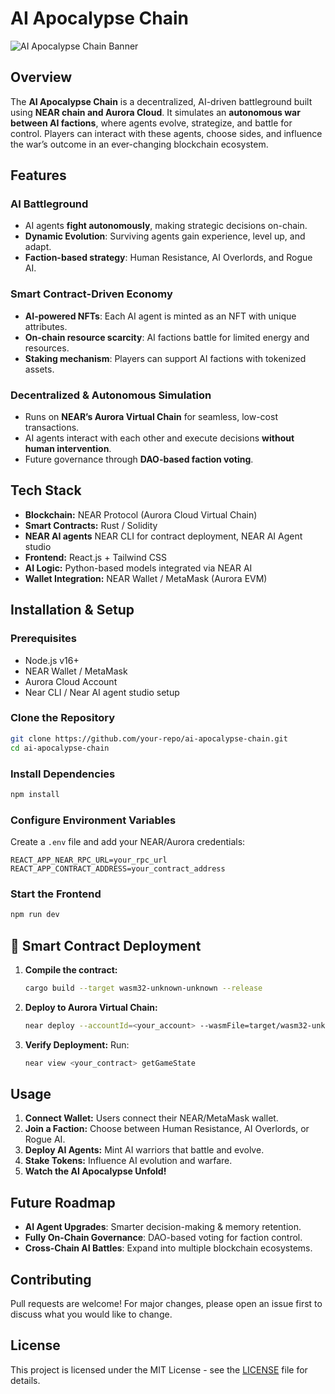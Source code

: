 # AI Apocalypse Chain

![AI Apocalypse Chain Banner](https://your-image-url.com)

## Overview

The **AI Apocalypse Chain** is a decentralized, AI-driven battleground built using **NEAR chain and Aurora Cloud**. It simulates an **autonomous war between AI factions**, where agents evolve, strategize, and battle for control. Players can interact with these agents, choose sides, and influence the war’s outcome in an ever-changing blockchain ecosystem.

## Features

### AI Battleground

- AI agents **fight autonomously**, making strategic decisions on-chain.
- **Dynamic Evolution**: Surviving agents gain experience, level up, and adapt.
- **Faction-based strategy**: Human Resistance, AI Overlords, and Rogue AI.

### Smart Contract-Driven Economy

- **AI-powered NFTs**: Each AI agent is minted as an NFT with unique attributes.
- **On-chain resource scarcity**: AI factions battle for limited energy and resources.
- **Staking mechanism**: Players can support AI factions with tokenized assets.

### Decentralized & Autonomous Simulation

- Runs on **NEAR’s Aurora Virtual Chain** for seamless, low-cost transactions.
- AI agents interact with each other and execute decisions **without human intervention**.
- Future governance through **DAO-based faction voting**.

## Tech Stack

- **Blockchain:** NEAR Protocol (Aurora Cloud Virtual Chain)
- **Smart Contracts:** Rust / Solidity
- **NEAR AI agents** NEAR CLI for contract deployment, NEAR AI Agent studio
- **Frontend:** React.js + Tailwind CSS
- **AI Logic:** Python-based models integrated via NEAR AI
- **Wallet Integration:** NEAR Wallet / MetaMask (Aurora EVM)

## Installation & Setup

### Prerequisites

- Node.js v16+
- NEAR Wallet / MetaMask
- Aurora Cloud Account
- Near CLI / Near AI agent studio setup

### Clone the Repository

```bash
git clone https://github.com/your-repo/ai-apocalypse-chain.git
cd ai-apocalypse-chain
```

### Install Dependencies

```bash
npm install
```

### Configure Environment Variables

Create a `.env` file and add your NEAR/Aurora credentials:

```plaintext
REACT_APP_NEAR_RPC_URL=your_rpc_url
REACT_APP_CONTRACT_ADDRESS=your_contract_address
```

### Start the Frontend

```bash
npm run dev
```

## 📜 Smart Contract Deployment

1. **Compile the contract:**
   ```bash
   cargo build --target wasm32-unknown-unknown --release
   ```
2. **Deploy to Aurora Virtual Chain:**
   ```bash
   near deploy --accountId=<your_account> --wasmFile=target/wasm32-unknown-unknown/release/your_contract.wasm
   ```
3. **Verify Deployment:** Run:
   ```bash
   near view <your_contract> getGameState
   ```

## Usage

1. **Connect Wallet:** Users connect their NEAR/MetaMask wallet.
2. **Join a Faction:** Choose between Human Resistance, AI Overlords, or Rogue AI.
3. **Deploy AI Agents:** Mint AI warriors that battle and evolve.
4. **Stake Tokens:** Influence AI evolution and warfare.
5. **Watch the AI Apocalypse Unfold!**

## Future Roadmap

- **AI Agent Upgrades**: Smarter decision-making & memory retention.
- **Fully On-Chain Governance**: DAO-based voting for faction control.
- **Cross-Chain AI Battles**: Expand into multiple blockchain ecosystems.

## Contributing

Pull requests are welcome! For major changes, please open an issue first to discuss what you would like to change.

## License

This project is licensed under the MIT License - see the [LICENSE](LICENSE) file for details.
